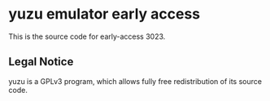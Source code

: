 yuzu emulator early access
=============

This is the source code for early-access 3023.

## Legal Notice

yuzu is a GPLv3 program, which allows fully free redistribution of its source code.